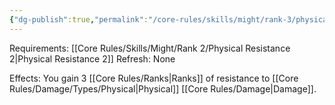 ```yaml
---
{"dg-publish":true,"permalink":"/core-rules/skills/might/rank-3/physical-resistance-3/"}
---
```


Requirements: [[Core Rules/Skills/Might/Rank 2/Physical Resistance 2\|Physical Resistance 2]]
Refresh: None

Effects:
You gain 3 [[Core Rules/Ranks\|Ranks]] of resistance to [[Core Rules/Damage/Types/Physical\|Physical]] [[Core Rules/Damage\|Damage]].